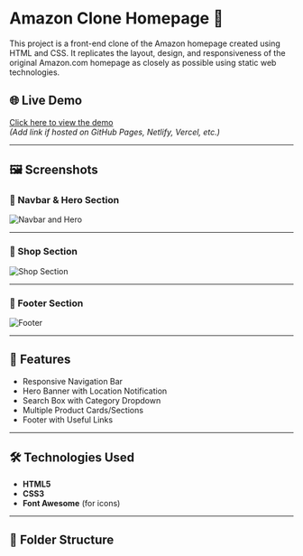 # Amazon Clone Homepage 🛒

This project is a front-end clone of the Amazon homepage created using HTML and CSS. It replicates the layout, design, and responsiveness of the original Amazon.com homepage as closely as possible using static web technologies.

## 🌐 Live Demo

[Click here to view the demo](#)  
*(Add link if hosted on GitHub Pages, Netlify, Vercel, etc.)*

---

## 🖼️ Screenshots

### 🔸 Navbar & Hero Section

![Navbar and Hero](Screenshot(14).png)

---

### 🔸 Shop Section

![Shop Section](./screenshots/shop_section.png)

---

### 🔸 Footer Section

![Footer](./screenshots/footer.png)

---

## 🚀 Features

- Responsive Navigation Bar
- Hero Banner with Location Notification
- Search Box with Category Dropdown
- Multiple Product Cards/Sections
- Footer with Useful Links

---

## 🛠️ Technologies Used

- **HTML5**
- **CSS3**
- **Font Awesome** (for icons)

---

## 📁 Folder Structure

